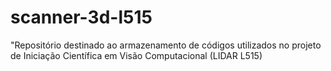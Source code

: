 # scanner-3d-l515
"Repositório destinado ao armazenamento de códigos utilizados no projeto de Iniciação Científica em Visão Computacional (LIDAR L515)
